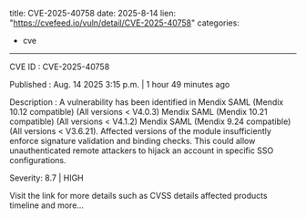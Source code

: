  
title: CVE-2025-40758
date: 2025-8-14
lien: "https://cvefeed.io/vuln/detail/CVE-2025-40758"
categories:
  - cve
---

CVE ID : CVE-2025-40758

Published :  Aug. 14
2025
3:15 p.m. | 1 hour
49 minutes ago

Description : A vulnerability has been identified in Mendix SAML (Mendix 10.12 compatible) (All versions < V4.0.3)
Mendix SAML (Mendix 10.21 compatible) (All versions < V4.1.2)
Mendix SAML (Mendix 9.24 compatible) (All versions < V3.6.21). Affected versions of the module insufficiently enforce signature validation and binding checks. This could allow unauthenticated remote attackers to hijack an account in specific SSO configurations.

Severity: 8.7 | HIGH

Visit the link for more details
such as CVSS details
affected products
timeline
and more...
